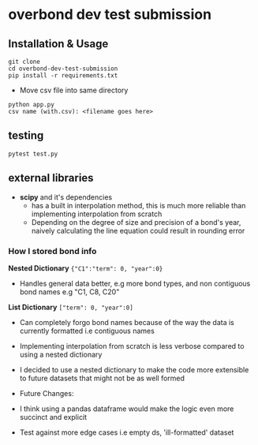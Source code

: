# overbond dev test submission

## Installation & Usage
```
git clone
cd overbond-dev-test-submission
pip install -r requirements.txt
```
- Move csv file into same directory
```
python app.py
csv name (with.csv): <filename goes here>
```

## testing
```pytest test.py```
## external libraries
- **scipy** and it's dependencies
    - has a built in interpolation method, this is much more reliable than implementing interpolation from scratch
    - Depending on the degree of size and precision of a bond's year, naively calculating the line equation could result in rounding error

### How I stored bond info
**Nested Dictionary**
```{"C1":"term": 0, "year":0}```
- Handles general data better, e.g more bond types, and non contiguous bond names e.g "C1, C8, C20" 

**List Dictionary**
``````["term": 0, "year":0]``````
- Can completely forgo bond names because of the way the data is currently formatted i.e contiguous names
- Implementing interpolation from scratch is less verbose compared to using a nested dictionary

- I decided to use a nested dictionary to make the code more extensible to future datasets that might not be as well formed 
- Future Changes:
 - I think using a pandas dataframe would make the logic even more succinct and explicit 
 - Test against more edge cases i.e empty ds, 'ill-formatted' dataset